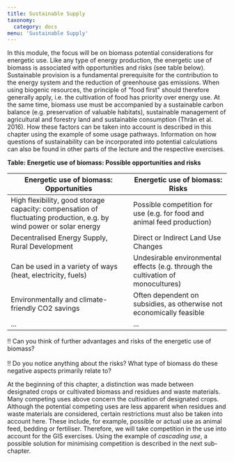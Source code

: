 ```yaml
---
title: Sustainable Supply
taxonomy: 
  category: docs
menu: 'Sustainable Supply'
---
```


In this module, the focus will be on biomass potential considerations for energetic use. Like any type of energy production, the energetic use of biomass is associated with opportunities and risks (see table below). Sustainable provision is a fundamental prerequisite for the contribution to the energy system and the reduction of greenhouse gas emissions. When using biogenic resources, the principle of "food first" should therefore generally apply, i.e. the cultivation of food has priority over energy use. At the same time, biomass use must be accompanied by a sustainable carbon balance (e.g. preservation of valuable habitats), sustainable management of agricultural and forestry land and sustainable consumption (Thrän et al. 2016). How these factors can be taken into account is described in this chapter using the example of some usage pathways. Information on how questions of sustainability can be incorporated into potential calculations can also be found in other parts of the lecture and the respective exercises.

**Table: Energetic use of biomass: Possible opportunities and risks**

| Energetic use of biomass: Opportunities | Energetic use of biomass: Risks |
|-|-|
| High flexibility, good storage capacity: compensation of fluctuating production, e.g. by wind power or solar energy | Possible competition for use (e.g. for food and animal feed production)|
| Decentralised Energy Supply, Rural Development | Direct or Indirect Land Use Changes |
| Can be used in a variety of ways (heat, electricity, fuels) | Undesirable environmental effects (e.g. through the cultivation of monocultures) |
| Environmentally and climate-friendly CO2 savings | Often dependent on subsidies, as otherwise not economically feasible |
| ... | ... |

!! Can you think of further advantages and risks of the energetic use of biomass? <br> <br>
!! Do you notice anything about the risks? What type of biomass do these negative aspects primarily relate to?

At the beginning of this chapter, a distinction was made between designated crops or cultivated biomass and residues and waste materials. Many competing uses above concern the cultivation of designated crops. Although the potential competing uses are less apparent when residues and waste materials are considered, certain restrictions must also be taken into account here. These include, for example, possible or actual use as animal feed, bedding or fertiliser. Therefore, we will take competition in the use into account for the GIS exercises. Using the example of *cascading use*, a possible solution for minimising competition is described in the next sub-chapter.
